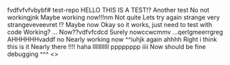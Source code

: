 fvdfvfvfvbybf# test-repo
HELLO THIS IS A TEST!?
Another test
No not workingjnk
Maybe working now!!!nm
Not quite
Lets try again
strange
very strangeveveevret
!?
Maybe now
Okay so it works, just need to test with code
Working?
...
Now??vdfvfcdcd
Surely nowccwcmmv
...qerlgmeerrgreg
AHHHHHHvaddf
no
Nearly working now
^^iuhjk
again
ahhhh
Right i think this is it
Nearly there
!!!!
haha
lllllllllll
pppppppp
iiii
Now should be fine
debugging
^^^
<>
